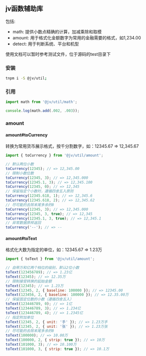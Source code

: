 ## jv函数辅助库

包括:

+ math: 提供小数点精确的计算，加减乘除和取模
+ amount: 用于格式化金额数字为常用的金融需要的格式，如1,234.00
+ detect: 用于判断系统、平台和机型

使用文档可以暂时参考测试文件，位于源码的test目录下

### 安装

```bash
tnpm i -S @jv/util;
```

### 引用

```javascript
import math from '@jv/util/math';

console.log(math.add(.002, .003));
```


### amount

#### amount#toCurrency

转换为常用货币展示格式，按千分割数字，如：12345.67 => 12,345.67

```javascript
import { toCurrency } from '@jv/util/amount';

// 默认两位小数
toCurrency(12345); // => 12,345.00
// 限制小数位数
toCurrency(12345, 3); // => 12,345.000
toCurrency(12345.1, 3); // => 12,345.100
toCurrency(12345, 0); // => 12,345
// 保留指定个小数时，遵循四舍五入原则
toCurrency(12345.618, 1); // => 12,345.6
toCurrency(12345.618, 2); // => 12,345.62
// 尽可能的去除末尾多余的0
toCurrency(12345, 3); // => 12,345.000
toCurrency(12345, 3, true); // => 12,345
toCurrency(12345.1, 3, true); // => 12,345.1
// 异常数据原样返回
toCurrency('--'); // => --
```

#### amount#toText

格式化大数为指定的单位，如：12345.67 => 1.23万

```javascript
import { toText } from '@jv/util/amount';

// 自带万和亿两个档位的级别，默认2位小数
toText(123456789); // => 1.23亿
toText(12345); // => 12.35万
// 限制接受转换的起始金额
toText(12345); // => 1.23万
toText(12345, 2, { baseline: 100000 }); // => 12345.00
toText(123456, 2, { baseline: 100000 }); // => 12.35.00万
// 保留固定位数的小数（遵循四舍五入）
toText(123446789, 0); // => 1亿
toText(123446789, 3); // => 1.234亿
toText(123446789, 4); // => 1.2345亿
// 指定附加单位
toText(12345, 2, { unit: '手' }); // => 1.23万手
toText(12345, 2, { unit: '张' }); // => 1.23万张
// 尽可能的去除末尾多余的0
toText(100000); // => 10.00万
toText(100000, 2, { strip: true }); // => 10万
toText(101000, 3); // => 10.100万
toText(101000, 3, { strip: true }); // => 10.1万
```
